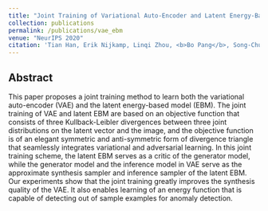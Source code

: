 ```yaml
---
title: "Joint Training of Variational Auto-Encoder and Latent Energy-Based Model"
collection: publications
permalink: /publications/vae_ebm
venue: "NeurIPS 2020"
citation: 'Tian Han, Erik Nijkamp, Linqi Zhou, <b>Bo Pang</b>, Song-Chun Zhu, and Ying Nian Wu. <b>CVPR 2020</b>.'
---
```



## Abstract
This paper proposes a joint training method to learn both the variational auto-encoder (VAE) and the latent energy-based model (EBM). The joint training of VAE and latent EBM are based on an objective function that consists of three Kullback-Leibler divergences between three joint distributions on the latent vector and the image, and the objective function is of an elegant symmetric and anti-symmetric form of divergence triangle that seamlessly integrates variational and adversarial learning. In this joint training scheme, the latent EBM serves as a critic of the generator model, while the generator model and the inference model in VAE serve as the approximate synthesis sampler and inference sampler of the latent EBM. Our experiments show that the joint training greatly improves the synthesis quality of the VAE. It also enables learning of an energy function that is capable of detecting out of sample examples for anomaly detection.
